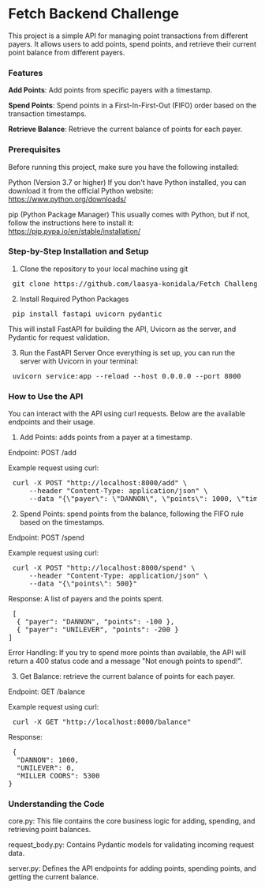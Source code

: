 # Fetch Backend Challenge
This project is a simple API for managing point transactions from different payers. It allows users to add points, spend points, and retrieve their current point balance from different payers. 

### Features

**Add Points**: Add points from specific payers with a timestamp.

**Spend Points**: Spend points in a First-In-First-Out (FIFO) order based on the transaction timestamps.

**Retrieve Balance**: Retrieve the current balance of points for each payer.

### Prerequisites

Before running this project, make sure you have the following installed:

Python (Version 3.7 or higher)
If you don't have Python installed, you can download it from the official Python website: https://www.python.org/downloads/

pip (Python Package Manager)
This usually comes with Python, but if not, follow the instructions here to install it: https://pip.pypa.io/en/stable/installation/

### Step-by-Step Installation and Setup
1. Clone the repository to your local machine using git
<pre> git clone https://github.com/laasya-konidala/Fetch_Challenge.git  </pre>

2. Install Required Python Packages
<pre> pip install fastapi uvicorn pydantic </pre>
This will install FastAPI for building the API, Uvicorn as the server, and Pydantic for request validation.

3. Run the FastAPI Server
Once everything is set up, you can run the server with Uvicorn in your terminal:
<pre> uvicorn service:app --reload --host 0.0.0.0 --port 8000 </pre>

### How to Use the API
You can interact with the API using curl requests. Below are the available endpoints and their usage.

1. Add Points: adds points from a payer at a timestamp.

Endpoint: POST /add

Example request using curl:

<pre> curl -X POST "http://localhost:8000/add" \
     --header "Content-Type: application/json" \
     --data "{\"payer\": \"DANNON\", \"points\": 1000, \"timestamp\": \"2022-11-01T14:00:00Z\"}" </pre>
     
2. Spend Points: spend points from the balance, following the FIFO rule based on the timestamps.

Endpoint: POST /spend

Example request using curl:

<pre> curl -X POST "http://localhost:8000/spend" \
     --header "Content-Type: application/json" \
     --data "{\"points\": 500}" </pre>
     
Response: A list of payers and the points spent.

<pre> [
  { "payer": "DANNON", "points": -100 },
  { "payer": "UNILEVER", "points": -200 }
] </pre>

Error Handling: If you try to spend more points than available, the API will return a 400 status code and a message "Not enough points to spend!".

3. Get Balance: retrieve the current balance of points for each payer.

Endpoint: GET /balance

Example request using curl:

<pre> curl -X GET "http://localhost:8000/balance" </pre>
 
Response:
<pre> {
  "DANNON": 1000,
  "UNILEVER": 0,
  "MILLER COORS": 5300
}  </pre>

### Understanding the Code
core.py: This file contains the core business logic for adding, spending, and retrieving point balances.

request_body.py: Contains Pydantic models for validating incoming request data.

server.py: Defines the API endpoints for adding points, spending points, and getting the current balance.
